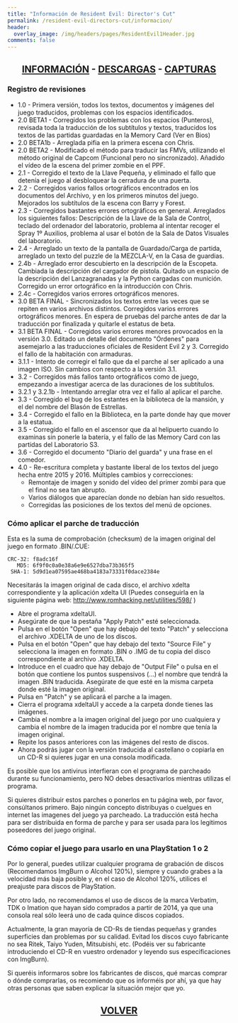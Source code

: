 ```yaml
---
title: "Información de Resident Evil: Director's Cut"
permalink: /resident-evil-directors-cut/informacion/
header:
  overlay_image: /img/headers/pages/ResidentEvil1Header.jpg
comments: false
---
```


<h2 style="text-align: center;"><strong><a href="/resident-evil-directors-cut/informacion/">INFORMACIÓN</a> - <a href="/resident-evil-directors-cut/descargar/">DESCARGAS</a> - <a href="/resident-evil-directors-cut/capturas/">CAPTURAS</a></strong></h2>

### Registro de revisiones

* 1.0 - Primera versión, todos los textos, documentos y imágenes del juego 
 traducidos, problemas con los espacios identificados.
* 2.0 BETA1 - Corregidos los problemas con los espacios (Punteros), revisada 
 toda la traducción de los subtítulos y textos, traducidos los 
 textos de las partidas guardadas en la Memory Card (Ver en Bios)
* 2.0 BETA1b - Arreglada pifia en la primera escena con Chris.
* 2.0 BETA2 - Modificado el método para traducir las FMVs, utilizando el 
 método original de Capcom (Funcional pero no sincronizado).
 Añadido el vídeo de la escena del primer zombie en el PPF.
* 2.1 - Corregido el texto de la Llave Pequeña, y eliminado el fallo que 
 detenía el juego al desbloquear la cerradura de una puerta.
* 2.2 - Corregidos varios fallos ortográficos encontrados en los documentos 
 del Archivo, y en los primeros minutos del juego.
 Mejorados los subtítulos de la escena con Barry y Forest.
* 2.3 - Corregidos bastantes errores ortográficos en general.
 Arreglados los siguientes fallos: Descripción de la Llave de la Sala 
 de Control, teclado del ordenador del laboratorio, problema al 
 intentar recoger el Spray 1º Auxilios, problema al usar el botón de 
 la Sala de Datos Visuales del laboratorio.
* 2.4 - Arreglado un texto de la pantalla de Guardado/Carga de partida, 
 arreglado un texto del puzzle de la MEZCLA-V, en la Casa de guardias.
* 2.4b - Arreglado error descubierto en la descripción de la Escopeta.
 Cambiada la descripción del cargador de pistola.
 Quitado un espacio de la descripción del Lanzagranadas y la Python 
 cargadas con munición. Corregido un error ortográfico en la 
 introducción con Chris.
* 2.4c - Corregidos varios errores ortográficos menores.
* 3.0 BETA FINAL - Sincronizados los textos entre las veces que se repiten 
 en varios archivos distintos. Corregidos varios errores ortográficos
 menores. En espera de pruebas del parche antes de dar la traducción 
 por finalizada y quitarle el estatus de beta.
* 3.1 BETA FINAL - Corregidos varios errores menores provocados en la versión 
 3.0. Editado un detalle del documento "Órdenes" para asemejarlo a las 
 traducciones oficiales de Resident Evil 2 y 3. Corregido el fallo de 
 la habitación con armaduras.
* 3.1.1 - Intento de corregir el fallo que da el parche al ser aplicado a 
 una imagen ISO. Sin cambios con respecto a la versión 3.1.
* 3.2 - Corregidos más fallos tanto ortográficos como de juego, empezando a 
 investigar acerca de las duraciones de los subtítulos.
* 3.2.1 y 3.2.1b - Intentando arreglar otra vez el fallo al aplicar el parche.
* 3.3 - Corregido el bug de los estantes en la biblioteca de la mansión, y el 
 del nombre del Blasón de Estrellas.
* 3.4 - Corregido el fallo en la Biblioteca, en la parte donde hay que mover 
 a la estatua.
* 3.5 - Corregido el fallo en el ascensor que da al helipuerto cuando lo 
 examinas sin ponerle la batería, y el fallo de las Memory Card con las 
 partidas del Laboratorio S3.
* 3.6 - Corregido el documento "Diario del guarda" y una frase en el comedor.
* 4.0 - Re-escritura completa y bastante liberal de los textos del juego hecha 
 entre 2015 y 2016. Múltiples cambios y correcciones:
  - Remontaje de imagen y sonido del vídeo del primer zombi para que el 
  final no sea tan abrupto.
  - Varios diálogos que aparecían donde no debían han sido resueltos.
  - Corregidas las posiciones de los textos del menú de opciones.

### Cómo aplicar el parche de traducción

Esta es la suma de comprobación (checksum) de la imagen original del juego 
en formato .BIN/.CUE:
```
CRC-32: f8adc16f
   MD5: 6f9f0c0a0e38a6e9e6527dba73b365f5
 SHA-1: 5d9d1ea07595ae468ba4183a73331f0dace2384e
```

Necesitarás la imagen original de cada disco, el archivo xdelta 
correspondiente y la aplicación xdelta UI (Puedes conseguirla en la 
siguiente página web: http://www.romhacking.net/utilities/598/ )

 - Abre el programa xdeltaUI.
 - Asegúrate de que la pestaña "Apply Patch" esté seleccionada.
 - Pulsa en el botón "Open" que hay debajo del texto "Patch" y selecciona el 
   archivo .XDELTA de uno de los discos.
 - Pulsa en el botón "Open" que hay debajo del texto "Source File" y 
   selecciona la imagen en formato .BIN o .IMG de tu copia del disco 
   correspondiente al archivo .XDELTA.
 - Introduce en el cuadro que hay debajo de "Output File" o pulsa en el 
   botón que contiene los puntos suspensivos (...) el nombre que tendrá la 
   imagen .BIN traducida. Asegúrate de que esté en la misma carpeta donde 
   esté la imagen original.
 - Pulsa en "Patch" y se aplicará el parche a la imagen.
 - Cierra el programa xdeltaUI y accede a la carpeta donde tienes las 
   imágenes.
 - Cambia el nombre a la imagen original del juego por uno cualquiera y 
   cambia el nombre de la imagen traducida por el nombre que tenía la imagen 
   original.
 - Repite los pasos anteriores con las imágenes del resto de discos.
 - Ahora podrás jugar con la versión traducida al castellano o copiarla en 
   un CD-R si quieres jugar en una consola modificada.

Es posible que los antivirus interfieran con el programa de parcheado 
durante su funcionamiento, pero NO debes desactivarlos mientras utilizas el 
programa.

Si quieres distribuir estos parches o ponerlos en tu página web, por favor, 
consúltanos primero. Bajo ningún concepto distribuyas o cuelgues en internet 
las imagenes del juego ya parcheado. La traducción está hecha para ser 
distribuida en forma de parche y para ser usada para los legitimos 
poseedores del juego original.

### Cómo copiar el juego para usarlo en una PlayStation 1 o 2

Por lo general, puedes utilizar cualquier programa de grabación de discos 
(Recomendamos ImgBurn o Alcohol 120%), siempre y cuando grabes a la 
velocidad más baja posible y, en el caso de Alcohol 120%, utilices el 
preajuste para discos de PlayStation.

Por otro lado, no recomendamos el uso de discos de la marca Verbatim, TDK o 
Imation que hayan sido comprados a partir de 2014, ya que una consola real 
sólo leerá uno de cada quince discos copiados.

Actualmente, la gran mayoría de CD-Rs de tiendas pequeñas y grandes 
superficies dan problemas por su calidad. Evitad los discos cuyo fabricante 
no sea Ritek, Taiyo Yuden, Mitsubishi, etc. (Podéis ver su fabricante 
introduciendo el CD-R en vuestro ordenador y leyendo sus especificaciones 
con ImgBurn).

Si queréis informaros sobre los fabricantes de discos, qué marcas comprar o 
dónde comprarlas, os recomiendo que os informéis por ahí, ya que hay otras 
personas que saben explicar la situación mejor que yo.

<h2 style="text-align: center;"><a href="/resident-evil-directors-cut/"><strong>VOLVER</strong></a></h2>


